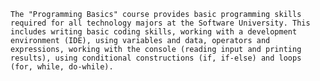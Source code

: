     The "Programming Basics" course provides basic programming skills required for all technology majors at the Software University. This includes writing basic coding skills, working with a development environment (IDE), using variables and data, operators and expressions, working with the console (reading input and printing results), using conditional constructions (if, if-else) and loops (for, while, do-while).
